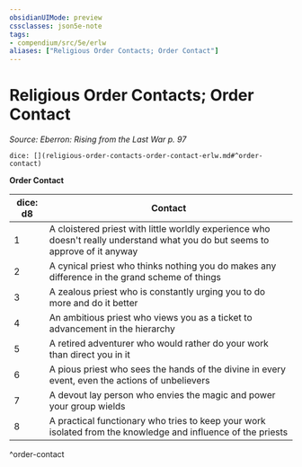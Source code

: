 ```yaml
---
obsidianUIMode: preview
cssclasses: json5e-note
tags:
- compendium/src/5e/erlw
aliases: ["Religious Order Contacts; Order Contact"]
---
```

# Religious Order Contacts; Order Contact
*Source: Eberron: Rising from the Last War p. 97* 

`dice: [](religious-order-contacts-order-contact-erlw.md#^order-contact)`

**Order Contact**

| dice: d8 | Contact |
|----------|---------|
| 1 | A cloistered priest with little worldly experience who doesn't really understand what you do but seems to approve of it anyway |
| 2 | A cynical priest who thinks nothing you do makes any difference in the grand scheme of things |
| 3 | A zealous priest who is constantly urging you to do more and do it better |
| 4 | An ambitious priest who views you as a ticket to advancement in the hierarchy |
| 5 | A retired adventurer who would rather do your work than direct you in it |
| 6 | A pious priest who sees the hands of the divine in every event, even the actions of unbelievers |
| 7 | A devout lay person who envies the magic and power your group wields |
| 8 | A practical functionary who tries to keep your work isolated from the knowledge and influence of the priests |
^order-contact